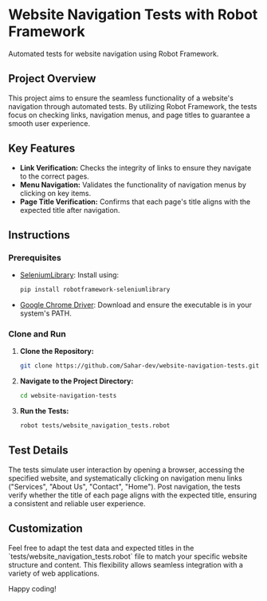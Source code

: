 # Website Navigation Tests with Robot Framework

Automated tests for website navigation using Robot Framework.

## Project Overview

This project aims to ensure the seamless functionality of a website's navigation through automated tests. By utilizing Robot Framework, the tests focus on checking links, navigation menus, and page titles to guarantee a smooth user experience.

## Key Features

- **Link Verification:** Checks the integrity of links to ensure they navigate to the correct pages.
- **Menu Navigation:** Validates the functionality of navigation menus by clicking on key items.
- **Page Title Verification:** Confirms that each page's title aligns with the expected title after navigation.

## Instructions

### Prerequisites

- [SeleniumLibrary](https://robotframework.org/SeleniumLibrary/SeleniumLibrary.html): Install using:
  ```bash
  pip install robotframework-seleniumlibrary
  ```

- [Google Chrome Driver](https://sites.google.com/chromium.org/driver/): Download and ensure the executable is in your system's PATH.

### Clone and Run

1. **Clone the Repository:**
   ```bash
   git clone https://github.com/Sahar-dev/website-navigation-tests.git
   ```

2. **Navigate to the Project Directory:**
   ```bash
   cd website-navigation-tests
   ```

3. **Run the Tests:**
   ```bash
   robot tests/website_navigation_tests.robot
   ```

## Test Details

The tests simulate user interaction by opening a browser, accessing the specified website, and systematically clicking on navigation menu links ("Services", "About Us", "Contact", "Home"). Post navigation, the tests verify whether the title of each page aligns with the expected title, ensuring a consistent and reliable user experience.

## Customization

Feel free to adapt the test data and expected titles in the \`tests/website_navigation_tests.robot\` file to match your specific website structure and content. This flexibility allows seamless integration with a variety of web applications.

Happy coding!
